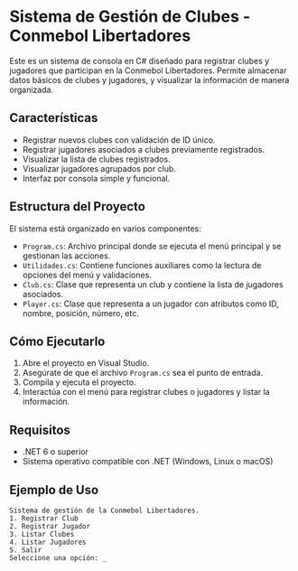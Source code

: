 # Sistema de Gestión de Clubes - Conmebol Libertadores

Este es un sistema de consola en C# diseñado para registrar clubes y jugadores que participan en la Conmebol Libertadores. Permite almacenar datos básicos de clubes y jugadores, y visualizar la información de manera organizada.

## Características

- Registrar nuevos clubes con validación de ID único.
- Registrar jugadores asociados a clubes previamente registrados.
- Visualizar la lista de clubes registrados.
- Visualizar jugadores agrupados por club.
- Interfaz por consola simple y funcional.

## Estructura del Proyecto

El sistema está organizado en varios componentes:

- `Program.cs`: Archivo principal donde se ejecuta el menú principal y se gestionan las acciones.
- `Utilidades.cs`: Contiene funciones auxiliares como la lectura de opciones del menú y validaciones.
- `Club.cs`: Clase que representa un club y contiene la lista de jugadores asociados.
- `Player.cs`: Clase que representa a un jugador con atributos como ID, nombre, posición, número, etc.

## Cómo Ejecutarlo

1. Abre el proyecto en Visual Studio.
2. Asegúrate de que el archivo `Program.cs` sea el punto de entrada.
3. Compila y ejecuta el proyecto.
4. Interactúa con el menú para registrar clubes o jugadores y listar la información.

## Requisitos

- .NET 6 o superior
- Sistema operativo compatible con .NET (Windows, Linux o macOS)

## Ejemplo de Uso

```text
Sistema de gestión de la Conmebol Libertadores.
1. Registrar Club
2. Registrar Jugador
3. Listar Clubes
4. Listar Jugadores
5. Salir
Seleccione una opción: _
